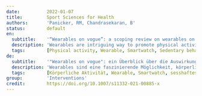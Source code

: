 ```yaml
---
date:          2022-01-07
title:         Sport Sciences for Health
authors:       'Panicker, RM, Chandrasekaran, B'
status:        default
en:
  subtitle:    '“Wearables on vogue”: a scoping review on wearables on physical activity and sedentary behavior during COVID-19 pandemic'
  description: 'Wearables are intriguing way to promote physical activity and reduce sedentary behavior in populations with and without chronic diseases. However, the contemporary evidence demonstrating the effectiveness of wearables on physical health during the COVID-19 pandemic has yet to be explored. The present review aims to provide the readers with a broader knowledge of the impact of wearables on physical health during the pandemic. Five electronic databases (Web of Science, Scopus, Ovid Medline, Cumulative Index to Nursing and Allied Health Literature and Embase) were searched. The eligibility criteria of the studies to be included were based on PICOT criteria: population (adults, children and elderly), intervention (wearable, smartphones), comparison (any behavioral intervention), outcome (physical activity or sedentary behavior levels) and time frame (between December 1st, 2019 and November 19th, 2021). The present scoping review was framed as per the guidelines of the Arksey and O’Malley framework. Of 469 citations initially screened, 17 articles were deemed eligible for inclusion and potential scoping was done. Smartphone-based applications with inbuilt accelerometers were commonly used, while a few studies employed smart bands, smartwatches for physical health monitoring. Most of the studies observed the increased use of wearables in healthy adults followed by elderly, children and pregnant women. Considerable reduction (almost—50%) in physical activity during the pandemic: daily step count (− 2812 steps/min), standing (− 32.7%) and walking (− 52.2%) time was found. Wearables appears to be impending means of improving physical activity and reducing sedentary behavior remotely during the COVID-19 pandemic.'
  tags:        [Physical activity, Wearable, Smartwatch, Sedentary behavior, COVID-19, Lockdown]
de:
  subtitle:    '"Wearables on vogue": ein Überblick über die Auswirkungen von Wearables auf die körperliche Aktivität und das sitzende Verhalten während der COVID-19-Pandemie'
  description: 'Wearables sind eine faszinierende Möglichkeit, körperliche Aktivität zu fördern und sitzende Tätigkeiten in Bevölkerungsgruppen mit und ohne chronische Krankheiten zu reduzieren. Die aktuelle Evidenz, die die Wirksamkeit von Wearables auf die körperliche Gesundheit während der COVID-19-Pandemie belegt, muss jedoch noch erforscht werden. Die vorliegende Übersichtsarbeit soll den Lesern ein breiteres Wissen über die Auswirkungen von Wearables auf die körperliche Gesundheit während der Pandemie vermitteln. Es wurden fünf elektronische Datenbanken (Web of Science, Scopus, Ovid Medline, Cumulative Index to Nursing and Allied Health Literature und Embase) durchsucht. Die Zulassungskriterien für die einzuschließenden Studien basierten auf den PICOT-Kriterien: Population (Erwachsene, Kinder und ältere Menschen), Intervention (Wearables, Smartphones), Vergleich (jegliche Verhaltensintervention), Ergebnis (Grad der körperlichen Aktivität oder des sitzenden Verhaltens) und Zeitrahmen (zwischen dem 1. Dezember 2019 und dem 19. November 2021). Die vorliegende Übersichtsarbeit wurde nach den Richtlinien des Arksey und OMalley Frameworks erstellt. Von 469 Zitaten, die zunächst gescreent wurden, wurden 17 Artikel als einschlussfähig erachtet, und es wurde ein potenzielles Scoping durchgeführt. Am häufigsten wurden Smartphone-basierte Anwendungen mit eingebauten Beschleunigungsmessern verwendet, während einige wenige Studien Smartbands und Smartwatches zur Überwachung der körperlichen Gesundheit einsetzten. In den meisten Studien wurde die verstärkte Nutzung von Wearables bei gesunden Erwachsenen beobachtet, gefolgt von älteren Menschen, Kindern und schwangeren Frauen. Während der Pandemie wurde ein erheblicher Rückgang (fast 50 %) der körperlichen Aktivität festgestellt: tägliche Schrittzahl (- 2812 Schritte/min), Stehen (- 32,7 %) und Gehen (- 52,2 %). Wearables scheinen ein bevorstehendes Mittel zur Verbesserung der körperlichen Aktivität und zur Verringerung des sitzenden Verhaltens aus der Ferne während der COVID-19-Pandemie zu sein.' 
  tags:        [Körperliche Aktivität, Wearable, Smartwatch, sesshaftes Verhalten, COVID-19, Lockdown]
group:         'Interventions'
credit:        https://doi.org/10.1007/s11332-021-00885-x
---
```

